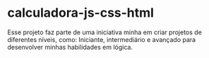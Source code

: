 # calculadora-js-css-html
Esse projeto faz parte de uma iniciativa minha em criar projetos de diferentes níveis, como: Iniciante, intermediário e avançado para desenvolver minhas habilidades em lógica.
